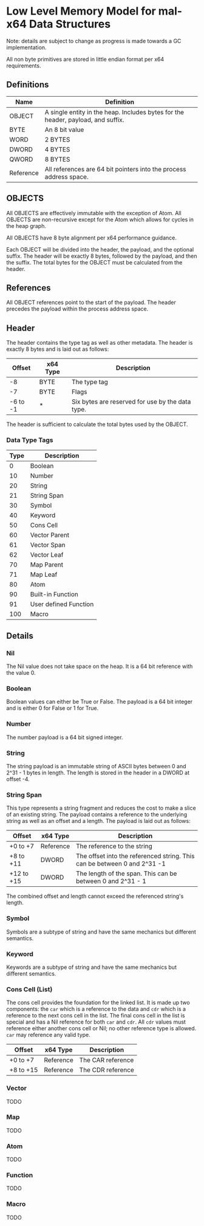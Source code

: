 # Low Level Memory Model for mal-x64 Data Structures

Note: details are subject to change as progress is made towards a GC implementation.

All non byte primitives are stored in little endian format per x64 requirements.

## Definitions
|Name|Definition|
|----|----------|
|OBJECT|A single entity in the heap. Includes bytes for the header, payload, and suffix.|
|BYTE|An 8 bit value|
|WORD|2 BYTES|
|DWORD|4 BYTES|
|QWORD|8 BYTES|
|Reference|All references are 64 bit pointers into the process address space.

## OBJECTS
All OBJECTS are effectively immutable with the exception of Atom. All OBJECTS are
non-recursive except for the Atom which allows for cycles in the heap graph.

All OBJECTS have 8 byte alignment per x64 performance guidance.

Each OBJECT will be divided into the header, the payload, and the optional
suffix. The header will be exactly 8 bytes, followed by the payload, and then the
suffix. The total bytes for the OBJECT must be calculated from the header.

## References
All OBJECT references point to the start of the payload. The header precedes the payload
within the process address space.

## Header
The header contains the type tag as well as other metadata. The header is exactly 8 bytes and
is laid out as follows:

|Offset|x64 Type|Description|
|------|--------|-----------|
|-8|BYTE|The type tag|
|-7|BYTE|Flags|
|-6 to -1|*|Six bytes are reserved for use by the data type.|

The header is sufficient to calculate the total bytes used by the OBJECT.

### Data Type Tags
|Type|Description|
|----|-----------|
|0   |Boolean|
|10  |Number|
|20  |String|
|21  |String Span|
|30  |Symbol|
|40  |Keyword|
|50  |Cons Cell|
|60  |Vector Parent|
|61  |Vector Span|
|62  |Vector Leaf|
|70  |Map Parent|
|71  |Map Leaf|
|80  |Atom|
|90  |Built-in Function|
|91  |User defined Function|
|100 |Macro|

## Details
### Nil
The Nil value does not take space on the heap. It is a 64 bit reference with the value 0.

### Boolean
Boolean values can either be True or False. The payload is a 64 bit integer and is either 0
for False or 1 for True.

### Number
The number payload is a 64 bit signed integer.

### String
The string payload is an immutable string of ASCII bytes between 0 and 2^31 - 1 bytes in
length. The length is stored in the header in a DWORD at offset -4.

### String Span
This type represents a string fragment and reduces the cost to make a slice of an existing
string. The payload contains a reference to the underlying string as well as an offset and
a length. The payload is laid out as follows:

|Offset|x64 Type|Description|
|------|--------|-----------|
|+0 to +7|Reference|The reference to the string|
|+8 to +11|DWORD|The offset into the referenced string. This can be between 0 and 2^31 -1|
|+12 to +15|DWORD|The length of the span. This can be between 0 and 2^31 - 1|

The combined offset and length cannot exceed the referenced string's length.

### Symbol
Symbols are a subtype of string and have the same mechanics but different semantics.

### Keyword
Keywords are a subtype of string and have the same mechanics but different semantics.

### Cons Cell (List)
The cons cell provides the foundation for the linked list. It is made up two components: the
`car` which is a reference to the data and `cdr` which is a reference to the next cons cell
in the list. The final cons cell in the list is special and has a Nil reference for both
`car` and `cdr`. All `cdr` values must reference either another cons cell or Nil; no other
reference type is allowed. `car` may reference any valid type.

|Offset|x64 Type|Description|
|------|--------|-----------|
|+0 to +7|Reference|The CAR reference|
|+8 to +15|Reference|The CDR reference|

### Vector
TODO

### Map
TODO

### Atom
TODO

### Function
TODO

### Macro
TODO